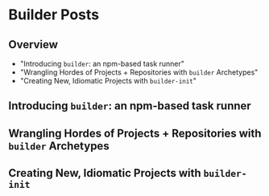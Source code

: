 Builder Posts
=============

## Overview

* "Introducing `builder`: an npm-based task runner"
* "Wrangling Hordes of Projects + Repositories with `builder` Archetypes"
* "Creating New, Idiomatic Projects with `builder-init`"



## Introducing `builder`: an npm-based task runner




## Wrangling Hordes of Projects + Repositories with `builder` Archetypes





## Creating New, Idiomatic Projects with `builder-init`


